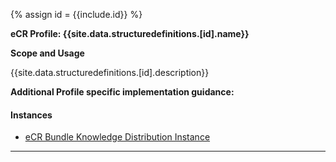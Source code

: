 {% assign id = {{include.id}} %}


**eCR Profile: {{site.data.structuredefinitions.[id].name}}**

**Scope and Usage**

{{site.data.structuredefinitions.[id].description}}


**Additional Profile specific implementation guidance:**

#### Instances

 - [eCR Bundle Knowledge Distribution Instance](Bundle-ecr-bundle-knowledge-distribution.html)

---
